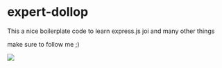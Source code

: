 # expert-dollop

This a nice boilerplate code to learn express.js joi and many other things

make sure to follow me ;)

<img src="https://d1jnx9ba8s6j9r.cloudfront.net/blog/wp-content/uploads/2019/07/express-logo-397x180.png" />

